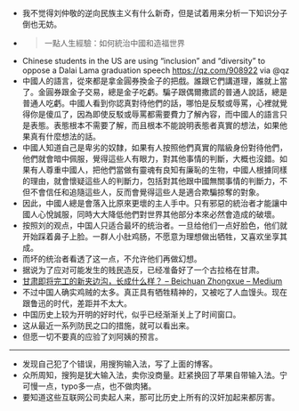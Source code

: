 - 我不觉得刘仲敬的逆向民族主义有什么新奇，但是试着用来分析一下知识分子倒也无妨。
- > 一點人生經驗：如何統治中國和造福世界
- Chinese students in the US are using “inclusion” and “diversity” to oppose a Dalai Lama graduation speech https://qz.com/908922 via @qz
- 中國人的語言，從來都是拿金圓券換金子的把戲。誰跟它們講道理，誰就上當了。金圓券跟金子交易，總是金子吃虧。騙子跟偶爾撒謊的普通人說話，總是普通人吃虧。中國人看到你認真對待他們的話，哪怕是反駁或辱罵，心裡就覺得你是傻瓜了，因為即使反駁或辱罵都需要費力了解內容，而中國人的語言只是表態。表態根本不需要了解，而且根本不能說明表態者真實的想法，如果他果真有什麼想法的話。
- 中國人知道自己是卑劣的奴隸，如果有人按照他們真實的階級身份對待他們，他們就會暗中佩服，覺得這些人有眼力，對其他事情的判斷，大概也沒錯。如果有人尊重中國人，把他們當做有靈魂有良知有廉恥的生物，中國人根據同樣的理由，就會懷疑這些人的判斷力，包括對其他跟中國無關事情的判斷力，不但不會信任和追隨這些人，反而會覺得這些人是適合欺騙掠奪的對象。
- 因此，中國人總是會落入比原來更壞的主人手中。只有邪惡的統治者才能讓中國人心悅誠服，同時大大降低他們對世界其他部分本來必然會造成的破壞。
- 按照刘的观点，中国人只适合最坏的统治者。一旦给他们一点好脸色，他们就开始踩着鼻子上脸。一群人小肚鸡肠，不愿意为理想做出牺牲，又喜欢坐享其成。
- 而坏的统治者看透了这一点，不允许他们再做幻想。
- 据说为了应对可能发生的贱民造反，已经准备好了一个古拉格在甘肃。
- [甘肃即将完工的新夹边沟，长成什么样？ – Beichuan Zhongxue – Medium](https://medium.com/@zhongxuebeichuan/%E5%8D%B3%E5%B0%86%E5%AE%8C%E5%B7%A5%E7%9A%84%E6%96%B0%E5%A4%B9%E8%BE%B9%E6%B2%9F%E9%95%BF%E4%BB%80%E4%B9%88%E6%A0%B7-eb2c937421be)
- 不过中国人确实鸡贼的太多。真正具有牺牲精神的，又被吃了人血馒头。现在跟鲁迅的时代，差距并不太大。
- 中国历史上较为开明的好时代，似乎已经渐渐关上了时间窗口。
- 这从最近一系列防民之口的措施，就可以看出来。
- 但愿一切不要真的应验了刘阿姨的预言。
- ---
- 发现自己犯了个错误，用搜狗输入法，写了上面的博客。
- 众所周知，搜狗是犹大输入法，卖你没商量。赶紧换回了苹果自带输入法。宁可慢一点，typo多一点，也不做肉猪。
- 要知道这些互联网公司卖起人来，那可比历史上所有的汉奸加起来都厉害。

